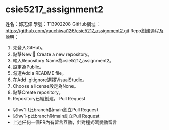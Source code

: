 # csie5217_assignment2
姓名：邱志偉
學號：T13902208
GitHub網址：https://github.com/yauchiwai126/csie5217_assignment2.git
Repo創建過程及說明：
1.	先登入GitHub。
2.	點擊New  Create a new repository。
3.	輸入Repository Name為csie5217_assignment2。
4.	設定為Public。
5.	勾選Add a README file。
6.	在Add .gitignore選擇VisualStudio。
7.	Choose a license設定為None。
8.	點擊Create repository。
9.	Repository已經創建。
Pull Request
- 以hw1-f此branch對main創立Pull Request
- 以hw1-p此branch對main創立Pull Request
- 上述任何一個PR內有留言互動，針對程式碼變動留言